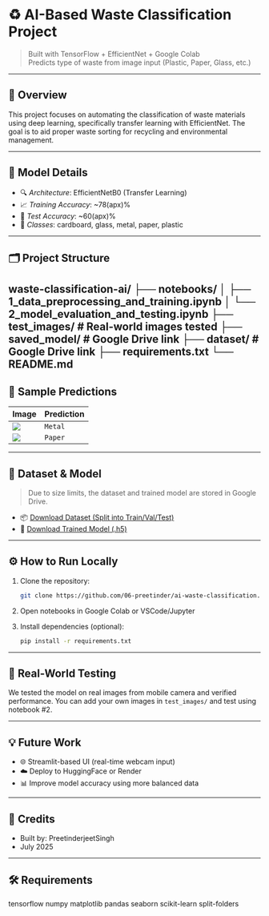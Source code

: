 # ♻ AI-Based Waste Classification Project

> Built with TensorFlow + EfficientNet + Google Colab  
> Predicts type of waste from image input (Plastic, Paper, Glass, etc.)

---

## 📌 Overview

This project focuses on automating the classification of waste materials using deep learning, specifically transfer learning with EfficientNet. The goal is to aid proper waste sorting for recycling and environmental management.

---

## 🧠 Model Details

- 🔍 *Architecture*: EfficientNetB0 (Transfer Learning)
- 📈 *Training Accuracy*: ~78(apx)%
- 🧪 *Test Accuracy*: ~60(apx)%
- 🧩 *Classes*: cardboard, glass, metal, paper, plastic

---

## 🗂 Project Structure
waste-classification-ai/
├── notebooks/
│ ├── 1_data_preprocessing_and_training.ipynb
│ └── 2_model_evaluation_and_testing.ipynb
├── test_images/ # Real-world images tested
├── saved_model/ # Google Drive link
├── dataset/ # Google Drive link
├── requirements.txt
└── README.md
---

## 🧪 Sample Predictions

| Image | Prediction |
|-------|------------|
| ![](https://drive.google.com/file/d/1oI-3UcxSTm0gAVSOA17VmqzfXRTuYgdj/view?usp=drive_link) | `Metal` |
| ![](https://drive.google.com/file/d/13HXWpD51nfLlWk7LIVPj95HUrWMT9aj7/view?usp=drive_link)   | `Paper`   |

---

## 📁 Dataset & Model

> Due to size limits, the dataset and trained model are stored in Google Drive.

- 📦 [Download Dataset (Split into Train/Val/Test)](https://drive.google.com/drive/folders/1oIywZck3iC9zEzr6K2tUmmNUxv_U_uXi?usp=drive_link)
- 🤖 [Download Trained Model (.h5)](https://drive.google.com/file/d/1lOMha3wCnn2NwsqzvXYHnwEMG2lH4Vtx/view?usp=drive_link)

---

## ⚙️ How to Run Locally

1. Clone the repository:
    ```bash
    git clone https://github.com/06-preetinder/ai-waste-classification.git
    ```

2. Open notebooks in Google Colab or VSCode/Jupyter

3. Install dependencies (optional):
    ```bash
    pip install -r requirements.txt
    ```

---

## 🧪 Real-World Testing

We tested the model on real images from mobile camera and verified performance. You can add your own images in `test_images/` and test using notebook #2.

---

## 💡 Future Work

- 🌐 Streamlit-based UI (real-time webcam input)
- ☁️ Deploy to HuggingFace or Render
- 📊 Improve model accuracy using more balanced data

---

## 🙌 Credits

- Built by: PreetinderjeetSingh
- July 2025

---

## 🛠️ Requirements
tensorflow
numpy
matplotlib
pandas
seaborn
scikit-learn
split-folders

